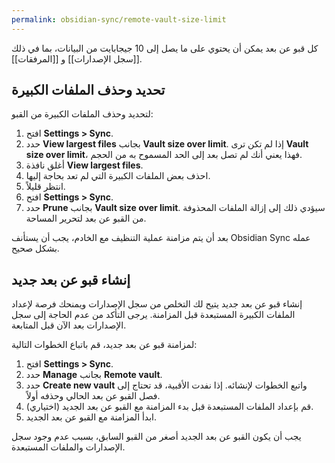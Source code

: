```yaml
---
permalink: obsidian-sync/remote-vault-size-limit
---
```


كل قبو عن بعد يمكن أن يحتوي على ما يصل إلى 10 جيجابايت من البيانات، بما في ذلك [[سجل الإصدارات]] و [[المرفقات]].

## تحديد وحذف الملفات الكبيرة

لتحديد وحذف الملفات الكبيرة من القبو:

1. افتح **Settings > Sync**.
2. حدد **View largest files** بجانب **Vault size over limit**. إذا لم تكن ترى **Vault size over limit**، فهذا يعني أنك لم تصل بعد إلى الحد المسموح به من الحجم.
3. أغلق نافذة **View largest files**.
4. احذف بعض الملفات الكبيرة التي لم تعد بحاجة إليها.
5. انتظر قليلاً.
6. افتح **Settings > Sync**.
7. حدد **Prune** بجانب **Vault size over limit**. سيؤدي ذلك إلى إزالة الملفات المحذوفة من القبو عن بعد لتحرير المساحة.

بعد أن يتم مزامنة عملية التنظيف مع الخادم، يجب أن يستأنف Obsidian Sync عمله بشكل صحيح.

## إنشاء قبو عن بعد جديد

إنشاء قبو عن بعد جديد يتيح لك التخلص من سجل الإصدارات ويمنحك فرصة لإعداد الملفات الكبيرة المستبعدة قبل المزامنة. يرجى التأكد من عدم الحاجة إلى سجل الإصدارات بعد الآن قبل المتابعة.

لمزامنة قبو عن بعد جديد، قم باتباع الخطوات التالية:

1. افتح **Settings > Sync**.
2. حدد **Manage** بجانب **Remote vault**.
3. حدد **Create new vault** واتبع الخطوات لإنشائه. إذا نفدت الأقبية، قد تحتاج إلى فصل القبو عن بعد الحالي وحذفه أولاً.
4. قم بإعداد الملفات المستبعدة قبل بدء المزامنة مع القبو عن بعد الجديد (اختياري).
5. ابدأ المزامنة مع القبو عن بعد الجديد.

يجب أن يكون القبو عن بعد الجديد أصغر من القبو السابق، بسبب عدم وجود سجل الإصدارات والملفات المستبعدة.
